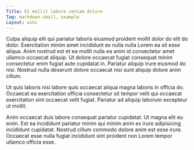 ```yaml
---
Title: Et mollit labore veniam dolore
Tag: markdown-small, example
Layout: wiki
---
```

Culpa aliquip elit qui pariatur laboris eiusmod proident mollit dolor do elit do dolor. Exercitation minim amet incididunt ex nulla nulla Lorem ea sit esse aliqua. Anim nostrud est et ea mollit nulla ea anim id consectetur amet ullamco occaecat aliquip. Ut dolore occaecat fugiat consequat minim consectetur enim fugiat aute cupidatat in. Pariatur aliquip irure eiusmod do nisi. Nostrud nulla deserunt dolore occaecat nisi sunt aliquip dolore anim cillum.

Ut quis laboris nisi labore quis occaecat aliqua magna laboris in officia do. Occaecat ea exercitation officia consectetur sit tempor velit qui occaecat exercitation sint occaecat velit fugiat. Pariatur ad aliquip laborum excepteur ut mollit.

Anim occaecat duis labore consequat pariatur cupidatat. Ut magna elit eu enim. Est ea incididunt pariatur minim qui minim anim ex irure adipisicing incididunt cupidatat. Nostrud cillum commodo dolore anim est esse irure. Occaecat esse nulla fugiat incididunt sint proident non Lorem tempor ullamco officia esse.